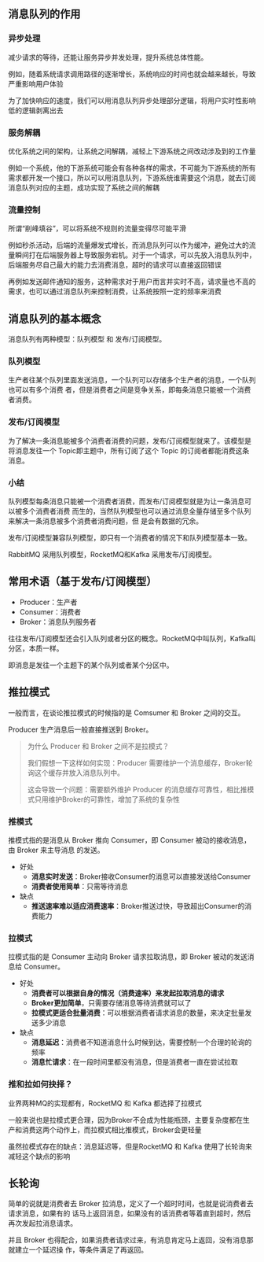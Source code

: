## 消息队列的作用
### 异步处理 
减少请求的等待，还能让服务异步并发处理，提升系统总体性能。

例如，随着系统请求调用路径的逐渐增长，系统响应的时间也就会越来越长，导致严重影响用户体验

为了加快响应的速度，我们可以用消息队列异步处理部分逻辑，将用户实时性影响低的逻辑剥离出去
### 服务解耦
优化系统之间的架构，让系统之间解耦，减轻上下游系统之间改动涉及到的工作量

例如一个系统，他的下游系统可能会有各种各样的需求，不可能为下游系统的所有需求都开发一个接口，所以可以用消息队列，下游系统谁需要这个消息，就去订阅消息队列对应的主题，成功实现了系统之间的解耦

### 流量控制
所谓“削峰填谷”，可以将系统不规则的流量变得尽可能平滑

例如秒杀活动，后端的流量爆发式增长，而消息队列可以作为缓冲，避免过大的流量瞬间打在后端服务器上导致服务宕机。对于一个请求，可以先放入消息队列中，后端服务尽自己最大的能力去消费消息，超时的请求可以直接返回错误

再例如发送邮件通知的服务，这种需求对于用户而言并实时不高，请求量也不高的需求，也可以通过消息队列来控制消费，让系统按照一定的频率来消费

## 消息队列的基本概念
消息队列有两种模型：队列模型 和 发布/订阅模型。
### 队列模型 
生产者往某个队列里面发送消息，一个队列可以存储多个生产者的消息，一个队列也可以有多个消费 
者，但是消费者之间是竞争关系，即每条消息只能被一个消费者消费。
### 发布/订阅模型 
为了解决一条消息能被多个消费者消费的问题，发布/订阅模型就来了。该模型是将消息发往一个
Topic即主题中，所有订阅了这个 Topic 的订阅者都能消费这条消息。

### 小结
队列模型每条消息只能被一个消费者消费，而发布/订阅模型就是为让一条消息可以被多个消费者消费 
而生的，当然队列模型也可以通过消息全量存储至多个队列来解决一条消息被多个消费者消费问题，但 
是会有数据的冗余。

发布/订阅模型兼容队列模型，即只有一个消费者的情况下和队列模型基本一致。

RabbitMQ 采用队列模型，RocketMQ和Kafka 采用发布/订阅模型。
## 常用术语（基于发布/订阅模型）
- Producer：生产者
- Consumer：消费者
- Broker：消息队列服务者

往往发布/订阅模型还会引入队列或者分区的概念。RocketMQ中叫队列，Kafka叫分区，本质一样。

即消息是发往一个主题下的某个队列或者某个分区中。
## 推拉模式
一般而言，在谈论推拉模式的时候指的是 Comsumer 和 Broker 之间的交互。

Producer 生产消息后一般直接推送到 Broker。

> 为什么 Producer 和 Broker 之间不是拉模式？
> 
> 我们假想一下这样如何实现：Producer 需要维护一个消息缓存，Broker轮询这个缓存并放入消息队列中。
> 
> 这会导致一个问题：需要额外维护 Producer 的消息缓存可靠性，相比推模式只用维护Broker的可靠性，增加了系统的复杂性

### 推模式
推模式指的是消息从 Broker 推向 Consumer，即 Consumer 被动的接收消息，由 Broker 来主导消息 
的发送。

- 好处
	- **消息实时发送**：Broker接收Consumer的消息可以直接发送给Consumer
	- **消费者使用简单**：只需等待消息
- 缺点
	- **推送速率难以适应消费速率**：Broker推送过快，导致超出Consumer的消费能力
### 拉模式
拉模式指的是 Consumer 主动向 Broker 请求拉取消息，即 Broker 被动的发送消息给 Consumer。

- 好处
	- **消费者可以根据自身的情况（消费速率）来发起拉取消息的请求**
	- **Broker更加简单**，只需要存储消息等待消费就可以了
	- **拉模式更适合批量消费**：可以根据消费者请求消息的数量，来决定批量发送多少消息
- 缺点
	- **消息延迟**：消费者不知道消息什么时候到达，需要控制一个合理的轮询的频率
	- **消息忙请求**：在一段时间里都没有消息，但是消费者一直在尝试拉取
### 推和拉如何抉择？
业界两种MQ的实现都有，RocketMQ 和 Kafka 都选择了拉模式

一般来说也是拉模式更合理，因为Broker不会成为性能瓶颈，主要复杂度都在生产和消费这两个动作上，而拉模式相比推模式，Broker会更轻量

虽然拉模式存在的缺点：消息延迟等，但是RocketMQ 和 Kafka 使用了长轮询来减轻这个缺点的影响

## 长轮询
简单的说就是消费者去 Broker 拉消息，定义了一个超时时间，也就是说消费者去请求消息，如果有的 
话马上返回消息，如果没有的话消费者等着直到超时，然后再次发起拉消息请求。

并且 Broker 也得配合，如果消费者请求过来，有消息肯定马上返回，没有消息那就建立一个延迟操 
作，等条件满足了再返回。